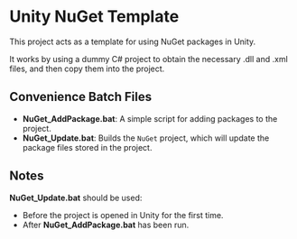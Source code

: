 # Unity NuGet Template
This project acts as a template for using NuGet packages in Unity.

It works by using a dummy C# project to obtain the necessary .dll and .xml files, and then copy them into the project.

## Convenience Batch Files
* **NuGet_AddPackage.bat**: A simple script for adding packages to the project.
* **NuGet_Update.bat**: Builds the `NuGet` project, which will update the package files stored in the project.

## Notes
**NuGet_Update.bat** should be used:
* Before the project is opened in Unity for the first time.
* After **NuGet_AddPackage.bat** has been run.
